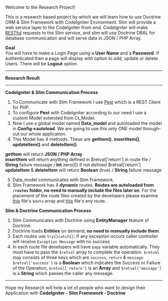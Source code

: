 Welcome to the Research Project!

This is a research based project by which we will learn how to use Doctrine ORM & Slim Framework with CodeIgniter Environment. Slim will provide a web service layer to the CodeIgniter front-end. CodeIgniter will make [RESTful](http://en.wikipedia.org/wiki/Representational_State_Transfer) requests to the Slim service, and slim will use Doctrine DBAL for database communication and will serve data in JSON / PHP Array.  
  
**Goal**  
You will have to make a Login Page using a **User Name** and a **Password**. If authenticated then a page will display with option to add, update or delete Users. There will be **Logout** option.  

***  
**Research Result**  
***  
**CodeIgniter & Slim Communication Process**  
1. To Communicate with Slim Framework I use [Pest](http://github.com/educoder/pest) which is a REST Client for PHP.  
2. To configure **Pest** with CodeIgniter according to our need I use a custom Model extended from CI_Model.  
3. Now I use a global model named **Data_model** and autoloaded the model in **Config->autoload**. We are going to use this only ONE model through-out our whole application.  
4. This Model has 4 methods. These are **getItem()**, **insertItem()**, **updateItem()** and **deleteItem()**.  

**getItem** will return **JSON / PHP Array**  
**insertItem** will return anything defined in $retval['return'] in route file / **String** failure message / **Int** zero(0) if not defined $retval['return']  
**updateItem** & **deleteItem** will return **Boolean** (true) / **String** failure message  

5. Data_model communicates with Slim Framework.
6. Slim Framework has 4 **dynamic** routes. **Routes are autoloaded from `/routes` folder, no need to manually include the files later on**. For the placement of the route files created by the developers please examine [this](https://github.com/Drubo/research/blob/master/application/controllers/auth.php) file's `$data` array and [this](https://github.com/Drubo/research/blob/master/services/index.php) file's any route.  

**Slim & Doctrine Communication Process**  
1. Slim Communicates with Doctrine using **EntityManager** feature of Doctrine.  
2. Doctrine loads **Entities** on demand, **no need to manually include them**.  
3. Each routes use `try{}catch{}`. If any exception occurs caller controller will receive `Exception Message` with no success  
4. In each route file developers will have `$app` variable automatically. They must have to pass the `$retval` array to complete the operation. `$retval` may consists of three keys which are `success`, `return` & `message`. `$retval['success']` is a **Boolean** which indicates the Success or Failure of the Operation, `$retval['return']` is an **Array** and `$retval['message']` is a **String** which passes the caller any message.  
***
  
Hope my Research will help a lot of people who want to design their Application with **CodeIgniter - Slim Framework - Doctrine**
